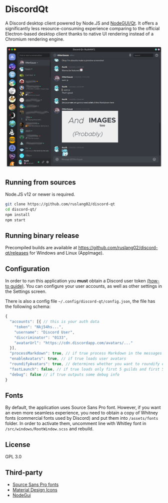 # DiscordQt
A Discord desktop client powered by Node.JS and [NodeGUI/Qt](https://github.com/nodegui).
It offers a significantly less resource-consuming experience comparing to the official Electron-based desktop client thanks to native UI rendering instead of a Chromium rendering engine.

![Screenshot](screenshot.png)

## Running from sources
Node.JS v12 or newer is required.
```bash
git clone https://github.com/ruslang02/discord-qt
cd discord-qt/
npm install
npm start
```

## Running binary release
Precompiled builds are available at https://github.com/ruslang02/discord-qt/releases for Windows and Linux (AppImage).

## Configuration
In order to run this application you **must** obtain a Discord user token [(how-to guide)](https://github.com/Tyrrrz/DiscordChatExporter/wiki/Obtaining-Token-and-Channel-IDs).
You can configure your user accounts, as well as other settings in the Settings screen.


There is also a config file `~/.config/discord-qt/config.json`, the file has the following schema:
```js
{
  "accounts": [{ // this is your auth data
    "token": "Nkj54hs...",
    "username": "Discord User",
    "discriminator": "0133",
    "avatarUrl": "https://cdn.discordapp.com/avatars/..."
  }],
  "processMarkdown": true, // if true process Markdown in the messages
  "enableAvatars": true, // if true loads user avatars
  "roundifyAvatars": true, // determines whether you want to roundify every user avatar
  "fastLaunch": false, // if true loads only first 5 guilds and first 5 DM users to launch faster
  "debug": false // if true outputs some debug info
}
```

## Fonts
By default, the application uses Source Sans Pro font. However, if you want an even more seamless experience, you need to obtain a copy of Whitney fonts (commercial fonts used by Discord) and put them into `/assets/fonts` folder. In order to activate them, uncomment line with Whitley font in `/src/windows/RootWindow.scss` and rebuild.

## License
GPL 3.0

## Third-party
 - [Source Sans Pro fonts](https://github.com/adobe-fonts/source-sans-pro)
 - [Material Design Icons](https://github.com/Templarian/MaterialDesign)
 - [NodeGui](https://github.com/nodegui/nodegui)